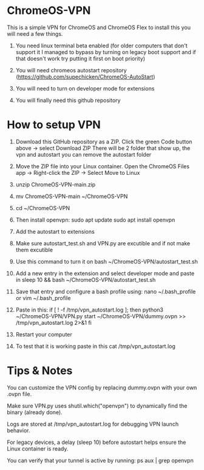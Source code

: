 # ChromeOS-VPN
This is a simple VPN for ChromeOS and ChromeOS Flex to install this you will need a few things.

1. You need linux terminal beta enabled (for older computers that don't support it I managed to bypass by turning on legacy boot support and if that doesn't work try putting it first on boot priority)

2. You will need chromeos autostart repository (https://github.com/supechicken/ChromeOS-AutoStart)

3. You will need to turn on developer mode for extensions

4. You will finally need this github repository

# How to setup VPN
1. Download this GitHub repository as a ZIP. Click the green Code button above → select Download ZIP There will be 2 folder that show up, the vpn and autostart you can remove the autostart folder

2. Move the ZIP file into your Linux container. Open the ChromeOS Files app → Right-click the ZIP → Select Move to Linux

3. unzip ChromeOS-VPN-main.zip

4. mv ChromeOS-VPN-main ~/ChromeOS-VPN

5. cd ~/ChromeOS-VPN

6. Then install openvpn:
sudo apt update
sudo apt install openvpn

7. Add the autostart to extensions

8. Make sure autostart_test.sh and VPN.py are excutible and if not make them excutible

9. Use this command to turn it on bash ~/ChromeOS-VPN/autostart_test.sh

10. Add a new entry in the extension and select developer mode and paste in sleep 10 && bash ~/ChromeOS-VPN/autostart_test.sh

11. Save that entry and configure a bash profile using:
nano ~/.bash_profile
or
vim ~/.bash_profile

12. Paste in this:
if [ ! -f /tmp/vpn_autostart.log ]; then
    python3 ~/ChromeOS-VPN/VPN.py start ~/ChromeOS-VPN/dummy.ovpn >> /tmp/vpn_autostart.log 2>&1
fi

13. Restart your computer

14. To test that it is working paste in this
cat /tmp/vpn_autostart.log

# Tips & Notes
You can customize the VPN config by replacing dummy.ovpn with your own .ovpn file.

Make sure VPN.py uses shutil.which("openvpn") to dynamically find the binary (already done).

Logs are stored at /tmp/vpn_autostart.log for debugging VPN launch behavior.

For legacy devices, a delay (sleep 10) before autostart helps ensure the Linux container is ready.

You can verify that your tunnel is active by running:
ps aux | grep openvpn
